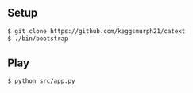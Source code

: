 ## Setup
```bash
$ git clone https://github.com/keggsmurph21/catext
$ ./bin/bootstrap
```

## Play
```bash
$ python src/app.py
```
